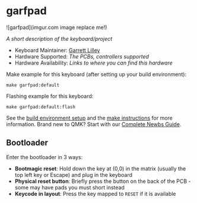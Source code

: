# garfpad

![garfpad](imgur.com image replace me!)

*A short description of the keyboard/project*

* Keyboard Maintainer: [Garrett Lilley](https://github.com/yogrrt)
* Hardware Supported: *The PCBs, controllers supported*
* Hardware Availability: *Links to where you can find this hardware*

Make example for this keyboard (after setting up your build environment):

    make garfpad:default

Flashing example for this keyboard:

    make garfpad:default:flash

See the [build environment setup](https://docs.qmk.fm/#/getting_started_build_tools) and the [make instructions](https://docs.qmk.fm/#/getting_started_make_guide) for more information. Brand new to QMK? Start with our [Complete Newbs Guide](https://docs.qmk.fm/#/newbs).

## Bootloader

Enter the bootloader in 3 ways:

* **Bootmagic reset**: Hold down the key at (0,0) in the matrix (usually the top left key or Escape) and plug in the keyboard
* **Physical reset button**: Briefly press the button on the back of the PCB - some may have pads you must short instead
* **Keycode in layout**: Press the key mapped to `RESET` if it is available

